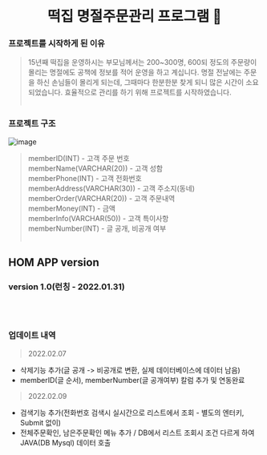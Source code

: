 <h1 align="center">떡집 명절주문관리 프로그램 📝</h1>     

### 프로젝트를 시작하게 된 이유
> 15년째 떡집을 운영하시는 부모님께서는 200~300명, 600되 정도의 주문량이 몰리는 명절에도 공책에 정보를 적어 운영을 하고 계십니다. 명절 전날에는 주문을 하신 손님들이 몰리게 되는데, 그때마다 한분한분 찾게 되니 많은 시간이 소요되었습니다. 효율적으로 관리를 하기 위해 프로젝트를 시작하였습니다.<br><br>

### 프로젝트 구조
![image](https://user-images.githubusercontent.com/63985698/153602003-17e167bb-cdcb-4496-9991-51c5eb5c5daf.png)
> memberID(INT) - 고객 주문 번호<br>
> memberName(VARCHAR(20)) - 고객 성함<br>
> memberPhone(INT) - 고객 전화번호<br>
> memberAddress(VARCHAR(30)) - 고객 주소지(동네)<br>
> memberOrder(VARCHAR(20)) - 고객 주문내역<br>
> memberMoney(INT) - 금액<br>
> memberInfo(VARCHAR(50)) - 고객 특이사항<br>
> memberNumber(INT) - 글 공개, 비공개 여부
<br><br>

## HOM APP version
### version 1.0(런칭 - 2022.01.31)
<br><br>

### 업데이트 내역
> 2022.02.07
- 삭제기능 추가(글 공개 -> 비공개로 변환, 실제 데이터베이스에 데이터 남음)
- memberID(글 순서), memberNumber(글 공개여부) 칼럼 추가 및 연동완료

> 2022.02.09
- 검색기능 추가(전화번호 검색시 실시간으로 리스트에서 조회 - 별도의 엔터키, Submit 없이)
- 전체주문확인, 남은주문확인 메뉴 추가 / DB에서 리스트 조회시 조건 다르게 하여 JAVA(DB Mysql) 데이터 호출


